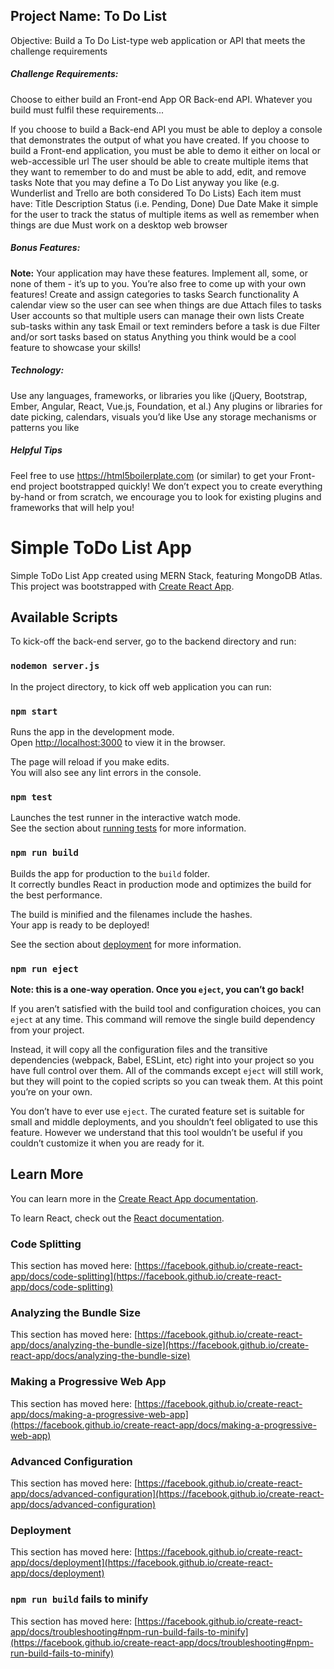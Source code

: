 ## Project Name: To Do List
Objective:
Build a To Do List-type web application or API that meets the challenge requirements
	
##### Challenge Requirements: 
Choose to either build an Front-end App OR Back-end API. Whatever you build must fulfil these requirements...

If you choose to build a Back-end API you must be able to deploy a console that demonstrates the output of what you have created.
If you choose to build a Front-end application, you must be able to demo it either on local or web-accessible url
The user should be able to create multiple items that they want to remember to do and must be able to add, edit, and remove tasks
Note that you may define a To Do List anyway you like (e.g. Wunderlist and Trello are both considered To Do Lists)
Each item must have:
Title
Description
Status (i.e. Pending, Done)
Due Date
Make it simple for the user to track the status of multiple items as well as remember when things are due
Must work on a desktop web browser

##### Bonus Features:
**Note:** Your application may have these features. Implement all, some, or none of them - it’s up to you. You’re also free to come up with your own features!
Create and assign categories to tasks
Search functionality 
A calendar view so the user can see when things are due
Attach files to tasks
User accounts so that multiple users can manage their own lists
Create sub-tasks within any task
Email or text reminders before a task is due
Filter and/or sort tasks based on status
Anything you think would be a cool feature to showcase your skills!

##### Technology:
Use any languages, frameworks, or libraries you like (jQuery, Bootstrap, Ember, Angular, React, Vue.js, Foundation, et al.)
Any plugins or libraries for date picking, calendars, visuals you’d like
Use any storage mechanisms or patterns you like

##### Helpful Tips
Feel free to use https://html5boilerplate.com (or similar) to get your Front-end project bootstrapped quickly!
We don’t expect you to create everything by-hand or from scratch, we encourage you to look for existing plugins and frameworks that will help you!

# Simple ToDo List App

Simple ToDo List App created using MERN Stack, featuring MongoDB Atlas. 
This project was bootstrapped with [Create React App](https://github.com/facebook/create-react-app).

## Available Scripts

To kick-off the back-end server, go to the backend directory and run:

### `nodemon server.js`

In the project directory, to kick off web application you can run:

### `npm start`

Runs the app in the development mode.\
Open [http://localhost:3000](http://localhost:3000) to view it in the browser.

The page will reload if you make edits.\
You will also see any lint errors in the console.

### `npm test`

Launches the test runner in the interactive watch mode.\
See the section about [running tests](https://facebook.github.io/create-react-app/docs/running-tests) for more information.

### `npm run build`

Builds the app for production to the `build` folder.\
It correctly bundles React in production mode and optimizes the build for the best performance.

The build is minified and the filenames include the hashes.\
Your app is ready to be deployed!

See the section about [deployment](https://facebook.github.io/create-react-app/docs/deployment) for more information.

### `npm run eject`

**Note: this is a one-way operation. Once you `eject`, you can’t go back!**

If you aren’t satisfied with the build tool and configuration choices, you can `eject` at any time. This command will remove the single build dependency from your project.

Instead, it will copy all the configuration files and the transitive dependencies (webpack, Babel, ESLint, etc) right into your project so you have full control over them. All of the commands except `eject` will still work, but they will point to the copied scripts so you can tweak them. At this point you’re on your own.

You don’t have to ever use `eject`. The curated feature set is suitable for small and middle deployments, and you shouldn’t feel obligated to use this feature. However we understand that this tool wouldn’t be useful if you couldn’t customize it when you are ready for it.

## Learn More

You can learn more in the [Create React App documentation](https://facebook.github.io/create-react-app/docs/getting-started).

To learn React, check out the [React documentation](https://reactjs.org/).

### Code Splitting

This section has moved here: [https://facebook.github.io/create-react-app/docs/code-splitting](https://facebook.github.io/create-react-app/docs/code-splitting)

### Analyzing the Bundle Size

This section has moved here: [https://facebook.github.io/create-react-app/docs/analyzing-the-bundle-size](https://facebook.github.io/create-react-app/docs/analyzing-the-bundle-size)

### Making a Progressive Web App

This section has moved here: [https://facebook.github.io/create-react-app/docs/making-a-progressive-web-app](https://facebook.github.io/create-react-app/docs/making-a-progressive-web-app)

### Advanced Configuration

This section has moved here: [https://facebook.github.io/create-react-app/docs/advanced-configuration](https://facebook.github.io/create-react-app/docs/advanced-configuration)

### Deployment

This section has moved here: [https://facebook.github.io/create-react-app/docs/deployment](https://facebook.github.io/create-react-app/docs/deployment)

### `npm run build` fails to minify

This section has moved here: [https://facebook.github.io/create-react-app/docs/troubleshooting#npm-run-build-fails-to-minify](https://facebook.github.io/create-react-app/docs/troubleshooting#npm-run-build-fails-to-minify)
